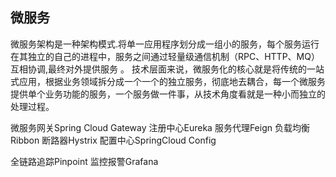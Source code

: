 
## 微服务
微服务架构是一种架构模式.将单一应用程序划分成一组小的服务，每个服务运行在其独立的自己的进程中，服务之间通过轻量级通信机制（RPC、HTTP、MQ）互相协调,最终对外提供服务 。
技术层面来说，微服务化的核心就是将传统的一站式应用，根据业务领域拆分成一个一个的独立服务，彻底地去耦合，每一个微服务提供单个业务功能的服务，一个服务做一件事，从技术角度看就是一种小而独立的处理过程。 

微服务网关Spring Cloud Gateway
注册中心Eureka
服务代理Feign
负载均衡Ribbon
断路器Hystrix
配置中心SpringCloud Config



全链路追踪Pinpoint
监控报警Grafana